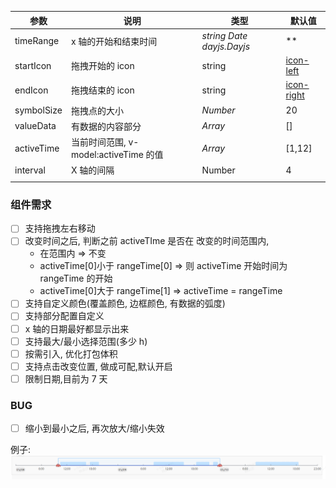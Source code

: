 | 参数       | 说明                                  | 类型                          | 默认值                                                                      |
| ---------- | ------------------------------------- | ----------------------------- | --------------------------------------------------------------------------- |
| timeRange  | x 轴的开始和结束时间                  | _string_ _Date_ _dayjs.Dayjs_ | \*\*                                                                        |
| startIcon  | 拖拽开始的 icon                       | string                        | [icon-left](https://img.icons8.com/material-outlined/24/000000/left2.png)   |
| endIcon    | 拖拽结束的 icon                       | string                        | [icon-right](https://img.icons8.com/material-outlined/24/000000/right2.png) |
| symbolSize | 拖拽点的大小                          | _Number_                      | 20                                                                          |
| valueData  | 有数据的内容部分                      | _Array_                       | []                                                                          |
| activeTime | 当前时间范围, v-model:activeTime 的值 | _Array_                       | [1,12]                                                                      |
| interval   | X 轴的间隔                            | Number                        | 4                                                                           |
|            |                                       |                               |                                                                             |

### 组件需求

- [ ] 支持拖拽左右移动
- [ ] 改变时间之后, 判断之前 activeTIme 是否在 改变的时间范围内,
  - 在范围内 => 不变
  - activeTime[0]小于 rangeTime[0] => 则 activeTime 开始时间为 rangeTime 的开始
  - activeTime[0]大于 rangeTime[1] => activeTime = rangeTime
- [ ] 支持自定义颜色(覆盖颜色, 边框颜色, 有数据的弧度)
- [ ] 支持部分配置自定义
- [ ] x 轴的日期最好都显示出来
- [ ] 支持最大/最小选择范围(多少 h)
- [ ] 按需引入, 优化打包体积
- [ ] 支持点击改变位置, 做成可配,默认开启
- [ ] 限制日期,目前为 7 天

### BUG

- [ ] 缩小到最小之后, 再次放大/缩小失效

例子: ![alt text](image.png)
